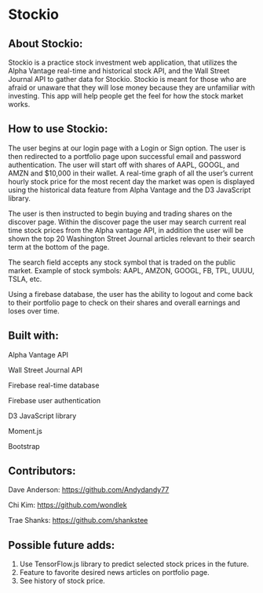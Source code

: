 # Stockio


## About Stockio:

Stockio is a practice stock investment web application, that utilizes the Alpha Vantage real-time and historical stock API, and the Wall Street Journal API to gather data for Stockio. Stockio is meant for those who are afraid or unaware that they will lose money because they are unfamiliar with investing. This app will help people get the feel for how the stock market works.

## How to use Stockio:

The user begins at our login page with a Login or Sign option. The user is then redirected to a portfolio page upon successful email and password authentication. The user will start off with shares of AAPL, GOOGL, and AMZN and $10,000 in their wallet. A real-time graph of all the user’s current hourly stock price for the most recent day the market was open is displayed using the historical data feature from Alpha Vantage and the D3 JavaScript library.

The user is then instructed to begin buying and trading shares on the discover page. Within the discover page the user may search current real time stock prices from the Alpha vantage API, in addition the user will be shown the top 20 Washington Street Journal articles relevant to their search term at the bottom of the page.

The search field accepts any stock symbol that is traded on the public market. Example of stock symbols: AAPL, AMZON, GOOGL, FB, TPL, UUUU, TSLA, etc.

Using a firebase database, the user has the ability to logout and come back to their portfolio page to check on their shares and overall earnings and loses over time. 

## Built with:

Alpha Vantage API

Wall Street Journal API

Firebase real-time database

Firebase user authentication

D3 JavaScript library

Moment.js

Bootstrap

## Contributors:

Dave Anderson: https://github.com/Andydandy77

Chi Kim: https://github.com/wondlek

Trae Shanks: https://github.com/shankstee


## Possible future adds:

1. Use TensorFlow.js library to predict selected stock prices in the future.
2. Feature to favorite desired news articles on portfolio page.
3. See history of stock price.
